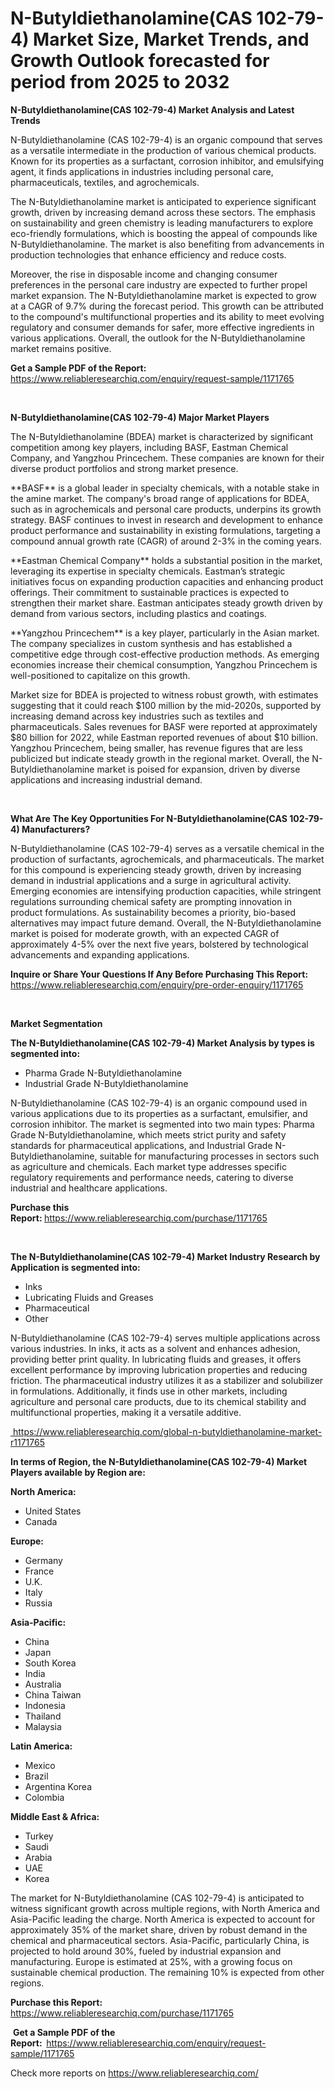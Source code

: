 <p><h1>N-Butyldiethanolamine(CAS 102-79-4) Market Size, Market Trends, and Growth Outlook forecasted for period from 2025 to 2032</h1></p><p><strong>N-Butyldiethanolamine(CAS 102-79-4) Market Analysis and Latest Trends</strong></p>
<p><p>N-Butyldiethanolamine (CAS 102-79-4) is an organic compound that serves as a versatile intermediate in the production of various chemical products. Known for its properties as a surfactant, corrosion inhibitor, and emulsifying agent, it finds applications in industries including personal care, pharmaceuticals, textiles, and agrochemicals.</p><p>The N-Butyldiethanolamine market is anticipated to experience significant growth, driven by increasing demand across these sectors. The emphasis on sustainability and green chemistry is leading manufacturers to explore eco-friendly formulations, which is boosting the appeal of compounds like N-Butyldiethanolamine. The market is also benefiting from advancements in production technologies that enhance efficiency and reduce costs.</p><p>Moreover, the rise in disposable income and changing consumer preferences in the personal care industry are expected to further propel market expansion. The N-Butyldiethanolamine market is expected to grow at a CAGR of 9.7% during the forecast period. This growth can be attributed to the compound's multifunctional properties and its ability to meet evolving regulatory and consumer demands for safer, more effective ingredients in various applications. Overall, the outlook for the N-Butyldiethanolamine market remains positive.</p></p>
<p><strong>Get a Sample PDF of the Report:&nbsp;</strong> <a href="https://www.reliableresearchiq.com/enquiry/request-sample/1171765?utm_campaign=2924&utm_medium=2&utm_source=Github&utm_content=ia&utm_term=03042025&utm_id=n-butyldiethanolaminecas-102-79-4">https://www.reliableresearchiq.com/enquiry/request-sample/1171765</a></p>
<p>&nbsp;</p>
<p><strong>N-Butyldiethanolamine(CAS 102-79-4) Major Market Players</strong></p>
<p><p>The N-Butyldiethanolamine (BDEA) market is characterized by significant competition among key players, including BASF, Eastman Chemical Company, and Yangzhou Princechem. These companies are known for their diverse product portfolios and strong market presence.</p><p>**BASF** is a global leader in specialty chemicals, with a notable stake in the amine market. The company's broad range of applications for BDEA, such as in agrochemicals and personal care products, underpins its growth strategy. BASF continues to invest in research and development to enhance product performance and sustainability in existing formulations, targeting a compound annual growth rate (CAGR) of around 2-3% in the coming years.</p><p>**Eastman Chemical Company** holds a substantial position in the market, leveraging its expertise in specialty chemicals. Eastman’s strategic initiatives focus on expanding production capacities and enhancing product offerings. Their commitment to sustainable practices is expected to strengthen their market share. Eastman anticipates steady growth driven by demand from various sectors, including plastics and coatings.</p><p>**Yangzhou Princechem** is a key player, particularly in the Asian market. The company specializes in custom synthesis and has established a competitive edge through cost-effective production methods. As emerging economies increase their chemical consumption, Yangzhou Princechem is well-positioned to capitalize on this growth.</p><p>Market size for BDEA is projected to witness robust growth, with estimates suggesting that it could reach $100 million by the mid-2020s, supported by increasing demand across key industries such as textiles and pharmaceuticals. Sales revenues for BASF were reported at approximately $80 billion for 2022, while Eastman reported revenues of about $10 billion. Yangzhou Princechem, being smaller, has revenue figures that are less publicized but indicate steady growth in the regional market. Overall, the N-Butyldiethanolamine market is poised for expansion, driven by diverse applications and increasing industrial demand.</p></p>
<p>&nbsp;</p>
<p><strong>What Are The Key Opportunities For N-Butyldiethanolamine(CAS 102-79-4) Manufacturers?</strong></p>
<p><p>N-Butyldiethanolamine (CAS 102-79-4) serves as a versatile chemical in the production of surfactants, agrochemicals, and pharmaceuticals. The market for this compound is experiencing steady growth, driven by increasing demand in industrial applications and a surge in agricultural activity. Emerging economies are intensifying production capacities, while stringent regulations surrounding chemical safety are prompting innovation in product formulations. As sustainability becomes a priority, bio-based alternatives may impact future demand. Overall, the N-Butyldiethanolamine market is poised for moderate growth, with an expected CAGR of approximately 4-5% over the next five years, bolstered by technological advancements and expanding applications.</p></p>
<p><strong>Inquire or Share Your Questions If Any Before Purchasing This Report:</strong> <a href="https://www.reliableresearchiq.com/enquiry/pre-order-enquiry/1171765?utm_campaign=2924&utm_medium=2&utm_source=Github&utm_content=ia&utm_term=03042025&utm_id=n-butyldiethanolaminecas-102-79-4">https://www.reliableresearchiq.com/enquiry/pre-order-enquiry/1171765</a></p>
<p>&nbsp;</p>
<p><strong>Market Segmentation</strong></p>
<p><strong>The N-Butyldiethanolamine(CAS 102-79-4) Market Analysis by types is segmented into:</strong></p>
<p><ul><li>Pharma Grade N-Butyldiethanolamine</li><li>Industrial Grade N-Butyldiethanolamine</li></ul></p>
<p><p>N-Butyldiethanolamine (CAS 102-79-4) is an organic compound used in various applications due to its properties as a surfactant, emulsifier, and corrosion inhibitor. The market is segmented into two main types: Pharma Grade N-Butyldiethanolamine, which meets strict purity and safety standards for pharmaceutical applications, and Industrial Grade N-Butyldiethanolamine, suitable for manufacturing processes in sectors such as agriculture and chemicals. Each market type addresses specific regulatory requirements and performance needs, catering to diverse industrial and healthcare applications.</p></p>
<p><strong>Purchase this Report:&nbsp;</strong><a href="https://www.reliableresearchiq.com/purchase/1171765?utm_campaign=2924&utm_medium=2&utm_source=Github&utm_content=ia&utm_term=03042025&utm_id=n-butyldiethanolaminecas-102-79-4">https://www.reliableresearchiq.com/purchase/1171765</a></p>
<p>&nbsp;</p>
<p><strong>The N-Butyldiethanolamine(CAS 102-79-4) Market Industry Research by Application is segmented into:</strong></p>
<p><ul><li>Inks</li><li>Lubricating Fluids and Greases</li><li>Pharmaceutical</li><li>Other</li></ul></p>
<p><p>N-Butyldiethanolamine (CAS 102-79-4) serves multiple applications across various industries. In inks, it acts as a solvent and enhances adhesion, providing better print quality. In lubricating fluids and greases, it offers excellent performance by improving lubrication properties and reducing friction. The pharmaceutical industry utilizes it as a stabilizer and solubilizer in formulations. Additionally, it finds use in other markets, including agriculture and personal care products, due to its chemical stability and multifunctional properties, making it a versatile additive.</p></p>
<p><a href="https://www.reliableresearchiq.com/global-n-butyldiethanolamine-market-r1171765?utm_campaign=2924&utm_medium=2&utm_source=Github&utm_content=ia&utm_term=03042025&utm_id=n-butyldiethanolaminecas-102-79-4">&nbsp;https://www.reliableresearchiq.com/global-n-butyldiethanolamine-market-r1171765</a></p>
<p><strong>In terms of Region, the N-Butyldiethanolamine(CAS 102-79-4) Market Players available by Region are:</strong></p>
<p>
    <p> <strong> North America: </strong>
        <ul>
            <li>United States</li>
            <li>Canada</li>
        </ul>
        </p> 
    <p> <strong> Europe: </strong>
        <ul>
            <li>Germany</li>
            <li>France</li>
            <li>U.K.</li>
            <li>Italy</li>
            <li>Russia</li>
        </ul>
        </p> 
    <p> <strong> Asia-Pacific: </strong>
        <ul>
            <li>China</li>
            <li>Japan</li>
            <li>South Korea</li>
            <li>India</li>
            <li>Australia</li>
            <li>China Taiwan</li>
            <li>Indonesia</li>
            <li>Thailand</li>
            <li>Malaysia</li>
        </ul>
        </p> 
    <p> <strong> Latin America: </strong>
        <ul>
            <li>Mexico</li>
            <li>Brazil</li>
            <li>Argentina Korea</li>
            <li>Colombia</li>
        </ul>
        </p> 
    <p> <strong> Middle East & Africa: </strong>
        <ul>
            <li>Turkey</li>
            <li>Saudi</li>
            <li>Arabia</li>
            <li>UAE</li>
            <li>Korea</li>
        </ul>
    </p>
    </p>
<p><p>The market for N-Butyldiethanolamine (CAS 102-79-4) is anticipated to witness significant growth across multiple regions, with North America and Asia-Pacific leading the charge. North America is expected to account for approximately 35% of the market share, driven by robust demand in the chemical and pharmaceutical sectors. Asia-Pacific, particularly China, is projected to hold around 30%, fueled by industrial expansion and manufacturing. Europe is estimated at 25%, with a growing focus on sustainable chemical production. The remaining 10% is expected from other regions.</p></p>
<p><strong>Purchase this Report: </strong><a href="https://www.reliableresearchiq.com/purchase/1171765?utm_campaign=2924&utm_medium=2&utm_source=Github&utm_content=ia&utm_term=03042025&utm_id=n-butyldiethanolaminecas-102-79-4">https://www.reliableresearchiq.com/purchase/1171765</a></p>
<p>&nbsp;<strong>Get a Sample PDF of the Report:&nbsp;&nbsp;</strong><a href="https://www.reliableresearchiq.com/enquiry/request-sample/1171765?utm_campaign=2924&utm_medium=2&utm_source=Github&utm_content=ia&utm_term=03042025&utm_id=n-butyldiethanolaminecas-102-79-4">https://www.reliableresearchiq.com/enquiry/request-sample/1171765</a></p>
<p><strong></strong></p>
<p>Check more reports on <a href="https://www.reliableresearchiq.com/?utm_campaign=2924&utm_medium=2&utm_source=Github&utm_content=ia&utm_term=03042025&utm_id=n-butyldiethanolaminecas-102-79-4">https://www.reliableresearchiq.com/</a></p>